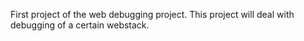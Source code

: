 First project of the web debugging project. This project will deal with debugging of a certain webstack.
